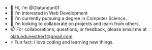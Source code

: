 - 👋 Hi, I’m @Olatundun01
- 👀 I’m interested in Web Development
- 🌱 I’m currently pursuing a degree in Computer Science.
- 💞️ I’m looking to collaborate on projects and learn from others,
- 📫 For collaborations, questions, or feedback, please email me at olatundunesther1@gmail.com 
- ⚡ Fun fact: I love coding and learning new things.
